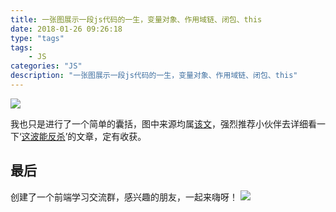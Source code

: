 ```yaml
---
title: 一张图展示一段js代码的一生，变量对象、作用域链、闭包、this
date: 2018-01-26 09:26:18
type: "tags"
tags: 
	- JS
categories: "JS"
description: "一张图展示一段js代码的一生，变量对象、作用域链、闭包、this"
---
```

![](https://i.imgur.com/9LkJ8hC.png)

我也只是进行了一个简单的囊括，图中来源均属[该文](https://yangbo5207.github.io/wutongluo/ji-chu-jin-jie-xi-lie/er-3001-zhi-xing-shang-xia-wen.html)，强烈推荐小伙伴去详细看一下‘[这波能反杀](https://yangbo5207.github.io/wutongluo/ji-chu-jin-jie-xi-lie/er-3001-zhi-xing-shang-xia-wen.html)’的文章，定有收获。


## 最后

创建了一个前端学习交流群，感兴趣的朋友，一起来嗨呀！
![](https://i.imgur.com/qbcaSEh.png)
